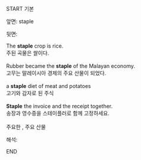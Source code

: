 START
기본

앞면:
staple


뒷면:
<div>The <b>staple</b> crop is rice. </div><div>주된 곡물은 쌀이다.</div><div><br></div><div><div>Rubber became the <b>staple</b> of the Malayan economy. </div><div>고무는 말레이시아 경제의 주요 산물이 되었다.</div></div><div><br></div><div><div>a <strong>staple</strong> diet of meat and potatoes </div><div><div>고기와 감자로 된 주식</div></div></div><div><br></div><div><div><strong>Staple</strong> the invoice and the receipt together. </div><div><div>송장과 영수증을 스테이플러로 함께 고정하세요.</div></div></div><div><br></div><div>주요한 , 주요 산물</div>


해석:

END
